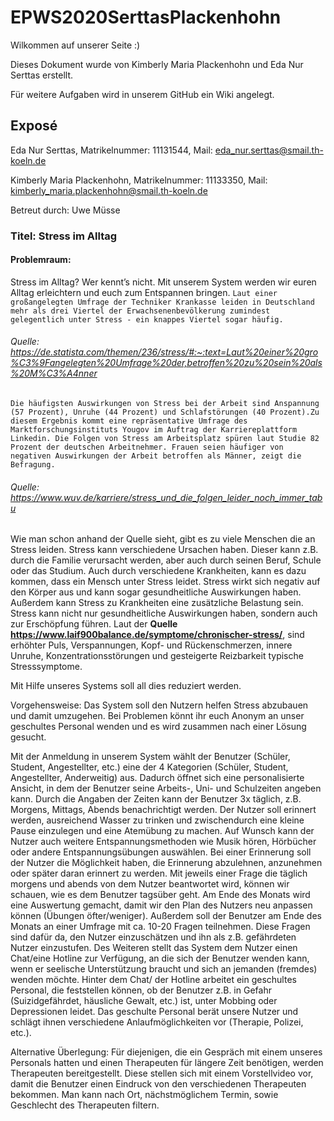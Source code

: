 # EPWS2020SerttasPlackenhohn
Wilkommen auf unserer Seite :)

Dieses Dokument wurde von Kimberly Maria Plackenhohn und Eda Nur Serttas erstellt.

Für weitere Aufgaben wird in unserem GitHub ein Wiki angelegt.

## Exposé


Eda Nur Serttas,
Matrikelnummer: 11131544,
Mail: eda_nur.serttas@smail.th-koeln.de

Kimberly Maria Plackenhohn,
Matrikelnummer: 11133350,
Mail: kimberly_maria.plackenhohn@smail.th-koeln.de

Betreut durch: Uwe Müsse

### Titel: Stress im Alltag

#### Problemraum:
Stress im Alltag? Wer kennt’s nicht. Mit unserem System werden wir euren Alltag erleichtern und euch zum Entspannen bringen. 
` Laut einer großangelegten Umfrage der Techniker Krankasse leiden in Deutschland mehr als drei Viertel der Erwachsenenbevölkerung zumindest gelegentlich unter Stress - ein knappes Viertel sogar häufig. `
###### Quelle: https://de.statista.com/themen/236/stress/#:~:text=Laut%20einer%20gro%C3%9Fangelegten%20Umfrage%20der,betroffen%20zu%20sein%20als%20M%C3%A4nner

` Die häufigsten Auswirkungen von Stress bei der Arbeit sind Anspannung (57 Prozent), Unruhe (44 Prozent) und Schlafstörungen (40 Prozent).Zu diesem Ergebnis kommt eine repräsentative Umfrage des Marktforschungsinstituts Yougov im Auftrag der Karriereplattform Linkedin. Die Folgen von Stress am Arbeitsplatz spüren laut Studie 82 Prozent der deutschen Arbeitnehmer. Frauen seien häufiger von negativen Auswirkungen der Arbeit betroffen als Männer, zeigt die Befragung. `
###### Quelle: https://www.wuv.de/karriere/stress_und_die_folgen_leider_noch_immer_tabu

Wie man schon anhand der Quelle sieht, gibt es zu viele Menschen die an Stress leiden. Stress kann verschiedene Ursachen haben. Dieser kann z.B. durch die Familie verursacht werden, aber auch durch seinen Beruf, Schule oder das Studium. Auch durch verschiedene Krankheiten, kann es dazu kommen, dass ein Mensch unter Stress leidet. Stress wirkt sich negativ auf den Körper aus und kann sogar gesundheitliche Auswirkungen haben. Außerdem kann Stress zu Krankheiten eine zusätzliche Belastung sein. Stress kann nicht nur gesundheitliche Auswirkungen haben, sondern auch zur Erschöpfung führen. Laut der **Quelle https://www.laif900balance.de/symptome/chronischer-stress/**, sind erhöhter Puls, Verspannungen, Kopf- und Rückenschmerzen, innere Unruhe, Konzentrationsstörungen und gesteigerte Reizbarkeit typische Stresssymptome.

Mit Hilfe unseres Systems soll all dies reduziert werden.

Vorgehensweise:
Das System soll den Nutzern helfen Stress abzubauen und damit umzugehen. Bei Problemen könnt ihr euch Anonym an unser geschultes Personal wenden und es wird zusammen nach einer Lösung gesucht.

Mit der Anmeldung in unserem System wählt der Benutzer (Schüler, Student, Angestellter, etc.) eine der 4 Kategorien (Schüler, Student, Angestellter, Anderweitig) aus. Dadurch öffnet sich eine personalisierte Ansicht, in dem der Benutzer seine Arbeits-, Uni- und Schulzeiten angeben kann. Durch die Angaben der Zeiten kann der Benutzer 3x täglich, z.B. Morgens, Mittags, Abends benachrichtigt werden. Der Nutzer soll erinnert werden, ausreichend Wasser zu trinken und zwischendurch eine kleine Pause einzulegen und eine Atemübung zu machen. Auf Wunsch kann der Nutzer auch weitere Entspannungsmethoden wie Musik hören, Hörbücher oder andere Entspannungsübungen auswählen. Bei einer Erinnerung soll der Nutzer die Möglichkeit haben, die Erinnerung abzulehnen, anzunehmen oder später daran erinnert zu werden. Mit jeweils einer Frage die täglich morgens und abends von dem Nutzer beantwortet wird, können wir schauen, wie es dem Benutzer tagsüber geht. Am Ende des Monats wird eine Auswertung gemacht, damit wir den Plan des Nutzers neu anpassen können (Übungen öfter/weniger). Außerdem soll der Benutzer am Ende des Monats an einer Umfrage mit ca. 10-20 Fragen teilnehmen. Diese Fragen sind dafür da, den Nutzer einzuschätzen und ihn als z.B. gefährdeten Nutzer einzustufen. Des Weiteren stellt das System dem Nutzer einen Chat/eine Hotline zur Verfügung, an die sich der Benutzer wenden kann, wenn er seelische Unterstützung braucht und sich an jemanden (fremdes) wenden möchte. Hinter dem Chat/ der Hotline arbeitet ein geschultes Personal, die feststellen können, ob der Benutzer z.B. in Gefahr (Suizidgefährdet, häusliche Gewalt, etc.) ist, unter Mobbing oder Depressionen leidet. Das geschulte Personal berät unsere Nutzer und schlägt ihnen verschiedene Anlaufmöglichkeiten vor (Therapie, Polizei, etc.).

Alternative Überlegung:
Für diejenigen, die ein Gespräch mit einem unseres Personals hatten und einen Therapeuten für längere Zeit benötigen, werden Therapeuten bereitgestellt. Diese stellen sich mit einem Vorstellvideo vor, damit die Benutzer einen Eindruck von den verschiedenen Therapeuten bekommen. Man kann nach Ort, nächstmöglichem Termin, sowie Geschlecht des Therapeuten filtern.
